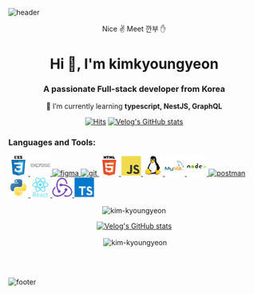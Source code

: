 ![header](https://capsule-render.vercel.app/api?type=slice&height=200&section=header&color=gradient&text=KimKyoungyeon&fontSize=90)

<div align =center> 
 
Nice ✌ Meet 깐부 ✋  <br>
 
 <h1 align="center">Hi 👋, I'm kimkyoungyeon</h1>
<h3 align="center">A passionate Full-stack developer from Korea</h3>

  🌱 I’m currently learning **typescript, NestJS, GraphQL**

 [![Hits](https://hits.seeyoufarm.com/api/count/incr/badge.svg?url=https%3A%2F%2Fgithub.com%2Fkim-kyoungyeon&count_bg=%2387F2EA&title_bg=%23C463EA&icon=&icon_color=%23E7E7E7&title=hits&edge_flat=false)](https://hits.seeyoufarm.com)
[![Velog's GitHub stats](https://velog-readme-stats.vercel.app/api/badge?name=ww3ysq)](https://velog.io/@ww3ysq)


<p align="left">
</p>

<h3 align="left">Languages and Tools:</h3>
<p align="left"> <a href="https://www.w3schools.com/css/" target="_blank" rel="noreferrer"> <img src="https://raw.githubusercontent.com/devicons/devicon/master/icons/css3/css3-original-wordmark.svg" alt="css3" width="40" height="40"/> </a> <a href="https://expressjs.com" target="_blank" rel="noreferrer"> <img src="https://raw.githubusercontent.com/devicons/devicon/master/icons/express/express-original-wordmark.svg" alt="express" width="40" height="40"/> </a> <a href="https://www.figma.com/" target="_blank" rel="noreferrer"> <img src="https://www.vectorlogo.zone/logos/figma/figma-icon.svg" alt="figma" width="40" height="40"/> </a> <a href="https://git-scm.com/" target="_blank" rel="noreferrer"> <img src="https://www.vectorlogo.zone/logos/git-scm/git-scm-icon.svg" alt="git" width="40" height="40"/> </a> <a href="https://www.w3.org/html/" target="_blank" rel="noreferrer"> <img src="https://raw.githubusercontent.com/devicons/devicon/master/icons/html5/html5-original-wordmark.svg" alt="html5" width="40" height="40"/> </a> <a href="https://developer.mozilla.org/en-US/docs/Web/JavaScript" target="_blank" rel="noreferrer"> <img src="https://raw.githubusercontent.com/devicons/devicon/master/icons/javascript/javascript-original.svg" alt="javascript" width="40" height="40"/> </a> <a href="https://www.linux.org/" target="_blank" rel="noreferrer"> <img src="https://raw.githubusercontent.com/devicons/devicon/master/icons/linux/linux-original.svg" alt="linux" width="40" height="40"/> </a> <a href="https://www.mysql.com/" target="_blank" rel="noreferrer"> <img src="https://raw.githubusercontent.com/devicons/devicon/master/icons/mysql/mysql-original-wordmark.svg" alt="mysql" width="40" height="40"/> </a> <a href="https://nodejs.org" target="_blank" rel="noreferrer"> <img src="https://raw.githubusercontent.com/devicons/devicon/master/icons/nodejs/nodejs-original-wordmark.svg" alt="nodejs" width="40" height="40"/> </a> <a href="https://postman.com" target="_blank" rel="noreferrer"> <img src="https://www.vectorlogo.zone/logos/getpostman/getpostman-icon.svg" alt="postman" width="40" height="40"/> </a> <a href="https://www.python.org" target="_blank" rel="noreferrer"> <img src="https://raw.githubusercontent.com/devicons/devicon/master/icons/python/python-original.svg" alt="python" width="40" height="40"/> </a> <a href="https://reactjs.org/" target="_blank" rel="noreferrer"> <img src="https://raw.githubusercontent.com/devicons/devicon/master/icons/react/react-original-wordmark.svg" alt="react" width="40" height="40"/> </a> <a href="https://redux.js.org" target="_blank" rel="noreferrer"> <img src="https://raw.githubusercontent.com/devicons/devicon/master/icons/redux/redux-original.svg" alt="redux" width="40" height="40"/> </a> <a href="https://www.typescriptlang.org/" target="_blank" rel="noreferrer"> <img src="https://raw.githubusercontent.com/devicons/devicon/master/icons/typescript/typescript-original.svg" alt="typescript" width="40" height="40"/> </a> </p>

<p><img align="center" src="https://github-readme-stats.vercel.app/api/top-langs?username=kim-kyoungyeon&show_icons=true&locale=en&layout=compact" alt="kim-kyoungyeon" /></p>

[![Velog's GitHub stats](https://velog-readme-stats.vercel.app/api?name=ww3ysq&color=dark)](https://velog-readme-stats.vercel.app/api/redirect?name=ww3ysq)

 <p>&nbsp;<img align="center" src="https://github-readme-stats.vercel.app/api?username=kim-kyoungyeon&show_icons=true&locale=en&theme=tokyonight" alt="kim-kyoungyeon" /></p>

<br>

</div>
<br>


![footer](https://capsule-render.vercel.app/api?&type=slice&section=footer&height=200&text=FE,BE%20Developer&animation=fadeIn&fontSize=20&fontAlign=20&fontColor=d6ace6)
